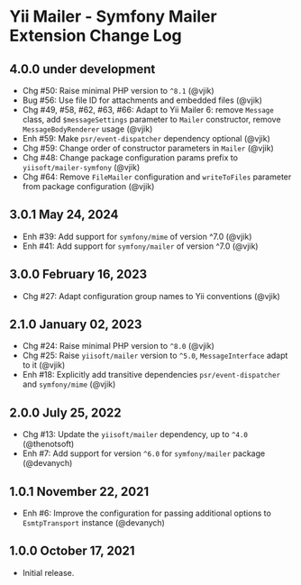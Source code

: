 # Yii Mailer - Symfony Mailer Extension Change Log

## 4.0.0 under development

- Chg #50: Raise minimal PHP version to `^8.1` (@vjik)
- Bug #56: Use file ID for attachments and embedded files (@vjik)
- Chg #49, #58, #62, #63, #66: Adapt to Yii Mailer 6: remove `Message` class, add `$messageSettings` parameter
  to `Mailer` constructor, remove `MessageBodyRenderer` usage (@vjik)
- Enh #59: Make `psr/event-dispatcher` dependency optional (@vjik)
- Chg #59: Change order of constructor parameters in `Mailer` (@vjik)
- Chg #48: Change package configuration params prefix to `yiisoft/mailer-symfony` (@vjik)
- Chg #64: Remove `FileMailer` configuration and `writeToFiles` parameter from package configuration (@vjik)

## 3.0.1 May 24, 2024

- Enh #39: Add support for `symfony/mime` of version ^7.0 (@vjik)
- Enh #41: Add support for `symfony/mailer` of version ^7.0 (@vjik)

## 3.0.0 February 16, 2023

- Chg #27: Adapt configuration group names to Yii conventions (@vjik)

## 2.1.0 January 02, 2023

- Chg #24: Raise minimal PHP version to `^8.0` (@vjik)
- Chg #25: Raise `yiisoft/mailer` version to `^5.0`, `MessageInterface` adapt to it (@vjik)
- Enh #18: Explicitly add transitive dependencies `psr/event-dispatcher` and `symfony/mime` (@vjik)

## 2.0.0 July 25, 2022

- Chg #13: Update the `yiisoft/mailer` dependency, up to `^4.0` (@thenotsoft)
- Enh #7: Add support for version `^6.0` for `symfony/mailer` package (@devanych)

## 1.0.1 November 22, 2021

- Enh #6: Improve the configuration for passing additional options to `EsmtpTransport` instance (@devanych)

## 1.0.0 October 17, 2021

- Initial release.
